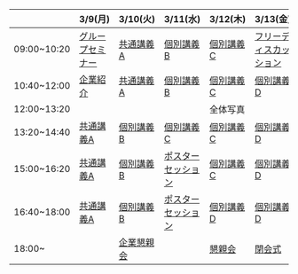 | | 3/9(月) | 3/10(火) | 3/11(水) | 3/12(木) | 3/13(金) |
| :--- | :--- | :--- | :--- | :--- | :--- |
| 09:00~10:20 | [グループセミナー](/timetable.md#グループセミナー) | [共通講義A](/timetable.md#共通講義a) | [個別講義B](/timetable.md#個別講義b) | [個別講義C](/timetable.md#個別講義c) | [フリーディスカッション](/timetable.md#フリーディスカッション) |
| 10:40~12:00 | [企業紹介](/timetable.md#企業紹介) | [共通講義A](/timetable.md#共通講義a) | [個別講義B](/timetable.md#個別講義b) | [個別講義C](/timetable.md#個別講義c) | [個別講義D](/timetable.md#個別講義d) |
| 12:00~13:20 | | | | 全体写真 | |
| 13:20~14:40 | [共通講義A](/timetable.md#共通講義a) | [個別講義B](/timetable.md#個別講義b) | [個別講義C](/timetable.md#個別講義c) | [個別講義C](/timetable.md#個別講義c) | [個別講義D](/timetable.md#個別講義d) |
| 15:00~16:20 | [共通講義A](/timetable.md#共通講義a) | [個別講義B](/timetable.md#個別講義b) | [ポスターセッション](/timetable.md#ポスターセッション) | [個別講義C](/timetable.md#個別講義c) | [個別講義D](/timetable.md#個別講義d) |
| 16:40~18:00 | [共通講義A](/timetable.md#共通講義a) | [個別講義B](/timetable.md#個別講義b) | [ポスターセッション](/timetable.md#ポスターセッション) | [個別講義D](/timetable.md#個別講義d) | [個別講義D](/timetable.md#個別講義d) |
| 18:00~      | | [企業懇親会](/timetable.md#企業懇親会) | | [懇親会](/timetable.md#企業懇親会) | [閉会式](/timetable.md#閉会式) |
